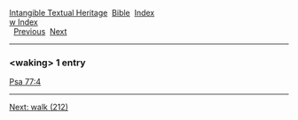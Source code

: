 [Intangible Textual Heritage](../../index)  [Bible](../index) 
[Index](index)   
[w Index](_w_)  
  [Previous](c12199)  [Next](c12201) 

------------------------------------------------------------------------

### &lt;waking&gt; 1 entry

[Psa 77:4](../kjv/psa077.htm#004)  

------------------------------------------------------------------------

[Next: walk (212)](c12201)
